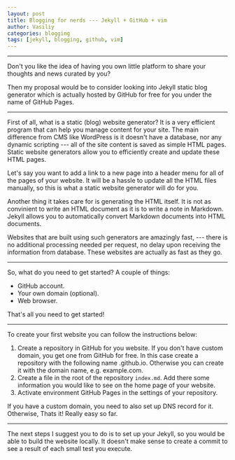 ```yaml
---
layout: post
title: Blogging for nerds --- Jekyll + GitHub + vim
author: Vasiliy
categories: blogging
tags: [jekyll, blogging, github, vim]
---
```

---

Don't you like the idea of having you own little platform to share your
thoughts and news curated by you?

Then my proposal would be to consider looking into Jekyll static blog generator
which is actually hosted by GitHub for free for you under the name of GitHub
Pages.

---

First of all, what is a static (blog) website generator? It is a very efficient
program that can help you manage content for your site. The main difference
from CMS like WordPress is it doesn't have a database, nor any dynamic
scripting --- all of the site content is saved as simple HTML pages. Static
website generators allow you to efficiently create and update these HTML pages. 

Let's say you want to add a link to a new page into a header menu for all of
the pages of your website. It will be a hassle to update all the HTML files
manually, so this is what a static website generator will do for you.

Another thing it takes care for is generating the HTML itself. It is not as
convinient to write an HTML document as it is to write a note in Markdown.
Jekyll allows you to automatically convert Markdown documents into HTML
documents.

Websites that are built using such generators are amazingly fast, --- there is
no additional processing needed per request, no delay upon receiving the
information from database. These websites are actually as fast as they go.

---

So, what do you need to get started? A couple of things:
- GitHub account.
- Your own domain (optional).
- Web browser.

That's all you need to get started!

---

To create your first website you can follow the instructions below:
1. Create a repository in GitHub for you website. If you don't have custom
   domain, you get one from GitHub for free. In this case create a repository
with the following name <your username>.github.io. Otherwise you can create it
with the domain name, e.g. example.com.
2. Create a file in the root of the repository `index.md`. Add there some
   information you would like to see on the home page of your website.
3. Activate environment GitHub Pages in the settings of your repository.

If you have a custom domain, you need to also set up DNS record for it.
Otherwise, Thats it! Really easy so far.

---

The next steps I suggest you to do is to set up your Jekyll, so you would be
able to build the website locally. It doesn't make sense to create a commit to
see a result of each small test you execute.
